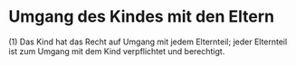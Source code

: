 # Umgang des Kindes mit den Eltern

(1) Das Kind hat das Recht auf Umgang mit jedem Elternteil; jeder Elternteil ist zum Umgang mit dem Kind verpflichtet und berechtigt.